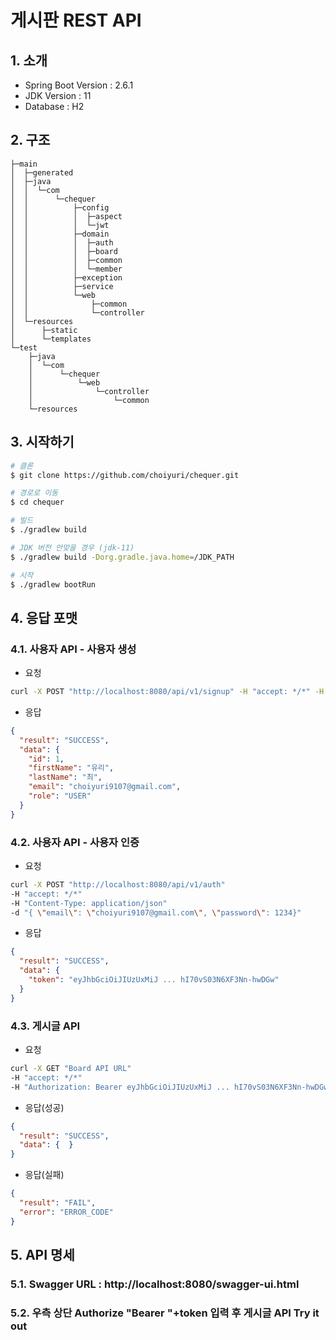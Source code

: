 # 게시판 REST API
## 1. 소개
- Spring Boot Version : 2.6.1
- JDK Version : 11
- Database : H2

## 2. 구조
```
├─main
│  ├─generated
│  ├─java
│  │  └─com
│  │      └─chequer
│  │          ├─config
│  │          │  ├─aspect
│  │          │  └─jwt
│  │          ├─domain
│  │          │  ├─auth
│  │          │  ├─board
│  │          │  ├─common
│  │          │  └─member
│  │          ├─exception
│  │          ├─service
│  │          └─web
│  │              ├─common
│  │              └─controller
│  └─resources
│      ├─static
│      └─templates
└─test
    ├─java
    │  └─com
    │      └─chequer
    │          └─web
    │              └─controller
    │                  └─common
    └─resources

```

## 3. 시작하기
```bash
# 클론
$ git clone https://github.com/choiyuri/chequer.git

# 경로로 이동
$ cd chequer

# 빌드
$ ./gradlew build

# JDK 버전 안맞을 경우 (jdk-11)
$ ./gradlew build -Dorg.gradle.java.home=/JDK_PATH

# 시작
$ ./gradlew bootRun
```

## 4. 응답 포맷

### 4.1. 사용자 API - 사용자 생성
- 요청
```bash
curl -X POST "http://localhost:8080/api/v1/signup" -H "accept: */*" -H "Content-Type: application/json" -d "{ \"email\": \"choiyuri9107@gmail.com\", \"firstName\": \"유리\", \"lastName\": \"최\", \"password\": 1234}"
```
- 응답
```json
{
  "result": "SUCCESS",
  "data": {
    "id": 1,
    "firstName": "유리",
    "lastName": "최",
    "email": "choiyuri9107@gmail.com",
    "role": "USER"
  }
}
```

### 4.2. 사용자 API - 사용자 인증
- 요청
```bash
curl -X POST "http://localhost:8080/api/v1/auth" 
-H "accept: */*" 
-H "Content-Type: application/json" 
-d "{ \"email\": \"choiyuri9107@gmail.com\", \"password\": 1234}"
```
- 응답
```json
{
  "result": "SUCCESS",
  "data": {
    "token": "eyJhbGciOiJIUzUxMiJ ... hI70vS03N6XF3Nn-hwDGw"
  }
}
```

### 4.3. 게시글 API
- 요청
```bash
curl -X GET "Board API URL" 
-H "accept: */*" 
-H "Authorization: Bearer eyJhbGciOiJIUzUxMiJ ... hI70vS03N6XF3Nn-hwDGw"
```
- 응답(성공)
```json
{
  "result": "SUCCESS",
  "data": {  }
}
```
- 응답(실패)
```json
{
  "result": "FAIL",
  "error": "ERROR_CODE"
}
```

## 5. API 명세
### 5.1. Swagger URL : http://localhost:8080/swagger-ui.html
### 5.2. 우측 상단 Authorize "Bearer "+token 입력 후 게시글 API Try it out
